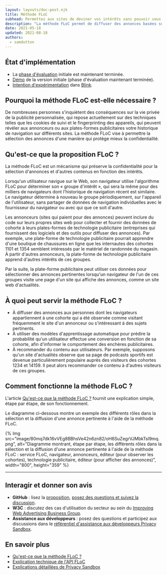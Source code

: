 ```yaml
---
layout: layouts/doc-post.njk
title: Méthode FLoC
subhead: Permettez aux sites de deviner vos intérêts sans pouvoir vous identifier de manière unique.
description: "La méthode FLoC permet de diffuser des annonces basées sur les intérêts d'une manière qui préserve la confidentialité. Lorsqu'un utilisateur navigue sur le web, son navigateur est affecté à une 'cohorte d'intérêt' (groupes d’intérêt) aux côtés de milliers d'autres personnes ayant un historique de navigation similaire. Cette méthode ne nécessite pas le partage de l'historique de navigation individuel avec le fournisseur du navigateur ou toute autre personne."
date: 2021-05-18
updated: 2021-08-18
authors:
  - samdutton
---
```


## État d'implémentation

- La [phase d'évaluation](https://web.dev/origin-trials) initiale est maintenant terminée.
- [Démo](https://floc.glitch.me/) de la version initiale (phase d'évaluation maintenant terminée).
- [Intention d'expérimentation](https://groups.google.com/a/chromium.org/g/blink-dev/c/MmijXrmwrJs) dans [Blink](https://www.chromium.org/blink).

## Pourquoi la méthode FLoC est-elle nécessaire ?

De nombreuses personnes s'inquiètent des conséquences sur la vie privée de la publicité personnalisée, qui repose actuellement sur des techniques telles que les cookies de suivi et le fingerprinting des appareils, qui peuvent révéler aux annonceurs ou aux plates-formes publicitaires votre historique de navigation sur différents sites. La méthode FLoC vise à permettre la sélection des annonces d'une manière qui protège mieux la confidentialité.

## Qu'est-ce que la proposition FLoC ?

La méthode FLoC est un mécanisme qui préserve la confidentialité pour la sélection d'annonces et d'autres contenus en fonction des intérêts.

Lorsqu'un utilisateur navigue sur le Web, son navigateur utilise l'algorithme FLoC pour déterminer son « groupe d'intérêt », qui sera la même pour des milliers de navigateurs dont l'historique de navigation récent est similaire. Le navigateur détermine à nouveau le groupe périodiquement, sur l'appareil de l'utilisateur, sans partager de données de navigation individuelles avec le fournisseur du navigateur ou avec qui que ce soit d'autre.

Les annonceurs (sites qui paient pour des annonces) peuvent inclure du code sur leurs propres sites web pour collecter et fournir des données de cohorte à leurs plates-formes de technologie publicitaire (entreprises qui fournissent des logiciels et des outils pour diffuser des annonces). Par exemple, une plate-forme de technologie publicitaire pourrait apprendre d'une boutique de chaussures en ligne que les internautes des cohortes 1101 et 1354 semblent intéressés par le matériel de randonnée du magasin. À partir d'autres annonceurs, la plate-forme de technologie publicitaire apprend d'autres intérêts de ces groupes.

Par la suite, la plate-forme publicitaire peut utiliser ces données pour sélectionner des annonces pertinentes lorsqu'un navigateur de l'un de ces groupes visite une page d'un site qui affiche des annonces, comme un site web d'actualités.

## À quoi peut servir la méthode FLoC ?

- À diffuser des annonces aux personnes dont les navigateurs appartiennent à une cohorte qui a été observée comme visitant fréquemment le site d'un annonceur ou s'intéressant à des sujets pertinents.
- À utiliser des modèles d'apprentissage automatique pour prédire la probabilité qu'un utilisateur effectue une conversion en fonction de sa cohorte, afin d'informer le comportement des enchères publicitaires.
- À recommander du contenu aux utilisateurs. Par exemple, supposons qu'un site d'actualités observe que sa page de podcasts sportifs est devenue particulièrement populaire auprès des visiteurs des cohortes 1234 et 14159. Il peut alors recommander ce contenu à d'autres visiteurs de ces groupes.

## Comment fonctionne la méthode FLoC ?

L'article [Qu'est-ce que la méthode FLoC ?](https://web.dev/floc/#how-does-floc-work) fournit une explication simple, étape par étape, de son fonctionnement.

Le diagramme ci-dessous montre un exemple des différents rôles dans la sélection et la diffusion d'une annonce pertinente à l'aide de la méthode FLoC.

{% Img src="image/80mq7dk16vVEg8BBhsVe42n6zn82/oH6SuZegrVJMbkTsl9mq.png", alt="Diagramme montrant, étape par étape, les différents rôles dans la sélection et la diffusion d'une annonce pertinente à l'aide de la méthode FLoC : service FLoC, navigateur, annonceurs, éditeur (pour observer les cohortes), technologie publicitaire, éditeur (pour afficher des annonces)", width="800", height="359" %}

---

## Interagir et donner son avis

- **GitHub** : lisez la [proposition](https://github.com/WICG/floc), [posez des questions et suivez la discussion](https://github.com/WICG/floc/issues).
- **W3C** : discutez des cas d'utilisation du secteur au sein du [Improving Web Advertising Business Group](https://www.w3.org/community/web-adv/participants).
- **Assistance aux développeurs** : posez des questions et participez aux discussions dans le [référentiel d'assistance aux développeurs Privacy Sandbox](https://github.com/GoogleChromeLabs/privacy-sandbox-dev-support).

## En savoir plus

- [Qu'est-ce que la méthode FLoC ?](https://www.web.dev)
- [Explication technique de l'API FLoC](https://github.com/WICG/floc)
- [Explications détaillées de Privacy Sandbox](https://web.dev/digging-into-the-privacy-sandbox)
